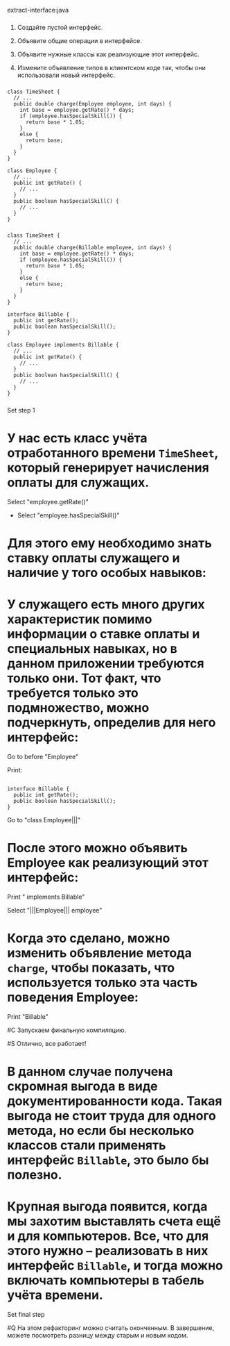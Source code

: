 extract-interface:java

###

1. Создайте пустой интерфейс.

2. Объявите общие операции в интерфейсе.

3. Объявите нужные классы как реализующие этот интерфейс.

4. Измените объявление типов в клиентском коде так, чтобы они использовали новый интерфейс.



###

```
class TimeSheet {
  // ...
  public double charge(Employee employee, int days) {
    int base = employee.getRate() * days;
    if (employee.hasSpecialSkill()) {
      return base * 1.05;
    }
    else {
      return base;
    }
  }
}

class Employee {
  // ...
  public int getRate() {
    // ...
  }
  public boolean hasSpecialSkill() {
    // ...
  }
}
```

###

```
class TimeSheet {
  // ...
  public double charge(Billable employee, int days) {
    int base = employee.getRate() * days;
    if (employee.hasSpecialSkill()) {
      return base * 1.05;
    }
    else {
      return base;
    }
  }
}

interface Billable {
  public int getRate();
  public boolean hasSpecialSkill();
}

class Employee implements Billable {
  // ...
  public int getRate() {
    // ...
  }
  public boolean hasSpecialSkill() {
    // ...
  }
}
```

###

Set step 1

# У нас есть класс учёта отработанного времени <code>TimeSheet</code>, который генерирует начисления оплаты для служащих. 

Select "employee.getRate()"
+ Select "employee.hasSpecialSkill()"

# Для этого ему необходимо знать ставку оплаты служащего и наличие у того особых навыков:

# У служащего есть много других характеристик помимо информации о ставке оплаты и специальных навыках, но в данном приложении требуются только они. Тот факт, что требуется только это подмножество, можно подчеркнуть, определив для него интерфейс:

Go to before "Employee"

Print:
```

interface Billable {
  public int getRate();
  public boolean hasSpecialSkill();
}

```

Go to "class Employee|||"

# После этого можно объявить Employee как реализующий этот интерфейс:

Print " implements Billable"

Select "|||Employee||| employee"

# Когда это сделано, можно изменить объявление метода <code>charge</code>, чтобы показать, что используется только эта часть поведения Employee:

Print "Billable"

#C Запускаем финальную компиляцию.

#S Отлично, все работает!

# В данном случае получена скромная выгода в виде документированности кода. Такая выгода не стоит труда для одного метода, но если бы несколько классов стали применять интерфейс <code>Billable</code>, это было бы полезно.

# Крупная выгода появится, когда мы захотим выставлять счета ещё и для компьютеров. Все, что для этого нужно – реализовать в них интерфейс <code>Billable</code>, и тогда можно включать компьютеры в табель учёта времени.

Set final step

#Q На этом рефакторинг можно считать оконченным. В завершение, можете посмотреть разницу между старым и новым кодом.
